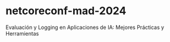 # netcoreconf-mad-2024
Evaluación y Logging en Aplicaciones de IA: Mejores Prácticas y Herramientas
